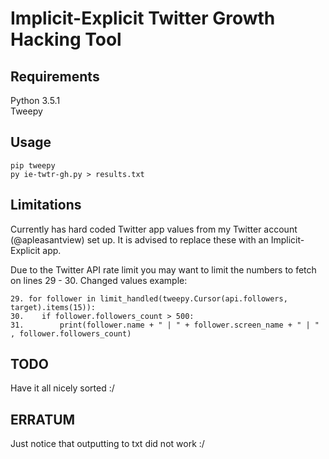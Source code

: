 # Implicit-Explicit Twitter Growth Hacking Tool

## Requirements
Python 3.5.1   
Tweepy

## Usage

```
pip tweepy
py ie-twtr-gh.py > results.txt
```

## Limitations
Currently has hard coded Twitter app values from my Twitter account (@apleasantview) set up.
It is advised to replace these with an Implicit-Explicit app.

Due to the Twitter API rate limit you may want to limit the numbers to fetch on lines 29 - 30.
Changed values example:
```
29. for follower in limit_handled(tweepy.Cursor(api.followers, target).items(15)):
30.    if follower.followers_count > 500:
31.        print(follower.name + " | " + follower.screen_name + " | " , follower.followers_count)
```

## TODO
Have it all nicely sorted :/

## ERRATUM
Just notice that outputting to txt did not work :/
